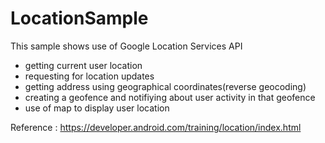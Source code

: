 # LocationSample

This sample shows use of Google Location Services API
- getting current user location
- requesting for location updates
- getting address using geographical coordinates(reverse geocoding)
- creating a geofence and notifiying about user activity in that geofence
- use of map to display user location

Reference : https://developer.android.com/training/location/index.html
